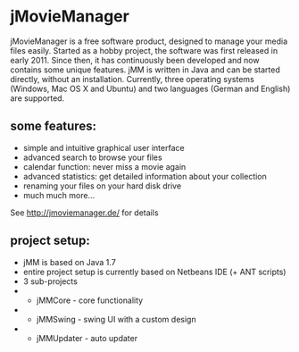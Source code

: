 # jMovieManager
jMovieManager is a free software product, designed to manage your media files easily. 
Started as a hobby project, the software was first released in early 2011. 
Since then, it has continuously been developed and now contains some unique features. 
jMM is written in Java and can be started directly, without an installation. 
Currently, three operating systems (Windows, Mac OS X and Ubuntu) and two languages (German and English) are supported. 

some features:
--------------
* simple and intuitive graphical user interface
* advanced search to browse your files
* calendar function: never miss a movie again
* advanced statistics: get detailed information about your collection
* renaming your files on your hard disk drive
* much much more...

See http://jmoviemanager.de/ for details


project setup:
--------------
* jMM is based on Java 1.7
* entire project setup is currently based on Netbeans IDE (+ ANT scripts)
* 3 sub-projects 
* + jMMCore - core functionality
* + jMMSwing - swing UI with a custom design
* + jMMUpdater - auto updater
